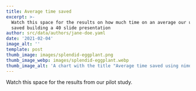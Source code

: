 ```yaml
---
title: Average time saved
excerpt: >-
  Watch this space for the results on how much time on an average our users
  saved building a 40 slide presentation
author: src/data/authors/jane-doe.yaml
date: '2021-02-04'
image_alt: ''
template: post
thumb_image: images/splendid-eggplant.png
thumb_image_webp: images/splendid-eggplant.webp
thumb_image_alt: 'A chart with the title "Average time saved using nimdone"'
---
```


Watch this space for the results from our pilot study.
